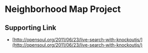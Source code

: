 # Neighborhood Map Project

## Supporting Link

* [http://opensoul.org/2011/06/23/live-search-with-knockoutjs/](http://opensoul.org/2011/06/23/live-search-with-knockoutjs/)